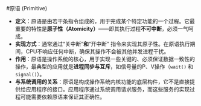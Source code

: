 #原语 (Primitive)

*   **定义**：原语是由若干条指令组成的，用于完成某个特定功能的一个过程。它最重要的特性是**原子性（Atomicity）**——即其执行过程**不可中断**，必须一气呵成。
*   **实现方式**：通常通过“关中断”**和**“开中断” 指令来实现其原子性。在原语执行期间，CPU不响应任何中断，确保其操作不会被其他并发进程干扰。 
*   **作用**：原语是操作系统的核心，用于实现一些关键的、必须保证数据一致性的操作，最典型的应用就是**进程同步与互斥**，如信号量的P、V操作（`wait()` 和 `signal()`）。
*   **与系统调用的关系**：原语是构成操作系统内核功能的底层构件，它不是直接提供给应用程序的接口。应用程序通过系统调用请求服务，而这些服务的实现过程可能需要依赖原语来保证其正确性。
